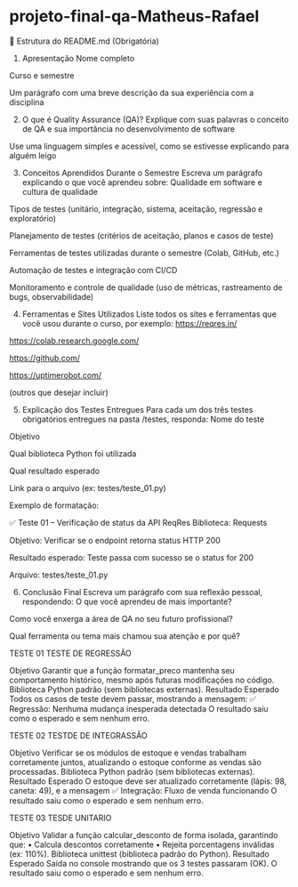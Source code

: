 # projeto-final-qa-Matheus-Rafael

📄 Estrutura do README.md (Obrigatória)
1. Apresentação
Nome completo


Curso e semestre


Um parágrafo com uma breve descrição da sua experiência com a disciplina


2. O que é Quality Assurance (QA)?
Explique com suas palavras o conceito de QA e sua importância no desenvolvimento de software


Use uma linguagem simples e acessível, como se estivesse explicando para alguém leigo


3. Conceitos Aprendidos Durante o Semestre
Escreva um parágrafo explicando o que você aprendeu sobre:
Qualidade em software e cultura de qualidade


Tipos de testes (unitário, integração, sistema, aceitação, regressão e exploratório)


Planejamento de testes (critérios de aceitação, planos e casos de teste)


Ferramentas de testes utilizadas durante o semestre (Colab, GitHub, etc.)


Automação de testes e integração com CI/CD


Monitoramento e controle de qualidade (uso de métricas, rastreamento de bugs, observabilidade)


4. Ferramentas e Sites Utilizados
Liste todos os sites e ferramentas que você usou durante o curso, por exemplo:
https://reqres.in/


https://colab.research.google.com/ 


https://github.com/


https://uptimerobot.com/


(outros que desejar incluir)


5. Explicação dos Testes Entregues
Para cada um dos três testes obrigatórios entregues na pasta /testes, responda:
Nome do teste


Objetivo


Qual biblioteca Python foi utilizada


Qual resultado esperado


Link para o arquivo (ex: testes/teste_01.py)


Exemplo de formatação:

✅ Teste 01 – Verificação de status da API ReqRes
Biblioteca: Requests


Objetivo: Verificar se o endpoint retorna status HTTP 200


Resultado esperado: Teste passa com sucesso se o status for 200


Arquivo: testes/teste_01.py



6. Conclusão Final
Escreva um parágrafo com sua reflexão pessoal, respondendo:
O que você aprendeu de mais importante?


Como você enxerga a área de QA no seu futuro profissional?


Qual ferramenta ou tema mais chamou sua atenção e por quê?


TESTE 01 TESTE DE REGRESSÃO

Objetivo	Garantir que a função formatar_preco mantenha seu comportamento histórico, mesmo após futuras modificações no código.
Biblioteca	Python padrão (sem bibliotecas externas).
Resultado Esperado	Todos os casos de teste devem passar, mostrando a mensagem: ✅ Regressão: Nenhuma mudança inesperada detectada
O resultado saiu como o esperado e sem nenhum erro.

TESTE 02 TESTDE DE INTEGRASSÃO

Objetivo	Verificar se os módulos de estoque e vendas trabalham corretamente juntos, atualizando o estoque conforme as vendas são processadas.
Biblioteca	Python padrão (sem bibliotecas externas).
Resultado Esperado	O estoque deve ser atualizado corretamente (lápis: 98, caneta: 49), e a mensagem ✅ Integração: Fluxo de venda funcionando
O resultado saiu como o esperado e sem nenhum erro.

TESTE 03 TESDE UNITARIO

Objetivo	Validar a função calcular_desconto de forma isolada, garantindo que:
• Calcula descontos corretamente
• Rejeita porcentagens inválidas (ex: 110%).
Biblioteca	unittest (biblioteca padrão do Python).
Resultado Esperado	Saída no console mostrando que os 3 testes passaram (OK).
O resultado saiu como o esperado e sem nenhum erro.
